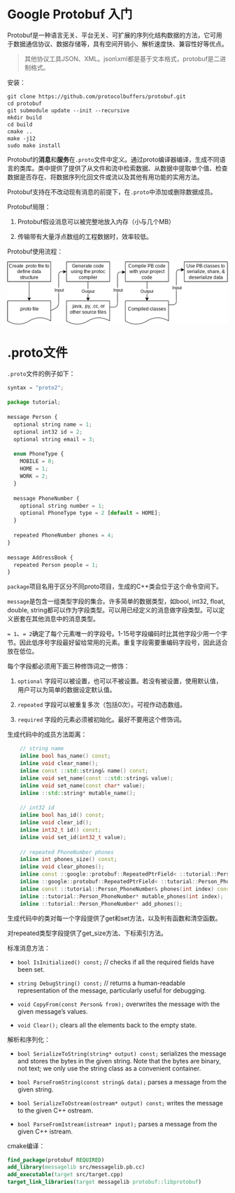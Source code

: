 # Google Protobuf 入门

Protobuf是一种语言无关、平台无关、可扩展的序列化结构数据的方法，它可用于数据通信协议、数据存储等，具有空间开销小、解析速度快、兼容性好等优点。

> 其他协议工具JSON、XML。json\xml都是基于文本格式，protobuf是二进制格式。

安装：

```shell
git clone https://github.com/protocolbuffers/protobuf.git
cd protobuf
git submodule update --init --recursive
mkdir build
cd build
cmake ..
make -j12
sudo make install
```

Protobuf的**消息**和**服务**在`.proto`文件中定义。通过proto编译器编译，生成不同语言的类库。类中提供了提供了从文件和流中检索数据、从数据中提取单个值、检查数据是否存在、将数据序列化回文件或流以及其他有用功能的实用方法。

Protobuf支持在不改动现有消息的前提下，在`.proto`中添加或删除数据成员。

Protobuf局限：

1. Protobuf假设消息可以被完整地放入内存（小与几个MB）

2. 传输带有大量浮点数组的工程数据时，效率较低。

Protobuf使用流程：

![](image/protocol-buffers-concepts.png)

# .proto文件

`.proto`文件的例子如下：

```js
syntax = "proto2";

package tutorial;

message Person {
  optional string name = 1;
  optional int32 id = 2;
  optional string email = 3;

  enum PhoneType {
    MOBILE = 0;
    HOME = 1;
    WORK = 2;
  }

  message PhoneNumber {
    optional string number = 1;
    optional PhoneType type = 2 [default = HOME];
  }

  repeated PhoneNumber phones = 4;
}

message AddressBook {
  repeated Person people = 1;
}
```

`package`项目名用于区分不同proto项目，生成的C++类会位于这个命令空间下。

`message`是包含一组类型字段的集合。许多简单的数据类型，如bool, int32, float, double, string都可以作为字段类型。可以用已经定义的消息做字段类型。可以定义嵌套在其他消息中的消息类型。

`= 1`、`= 2`确定了每个元素唯一的字段号。1-15号字段编码时比其他字段少用一个字节。因此低序号字段最好留给常用的元素。重复字段需要重编码字段号，因此适合放在低位。

每个字段都必须用下面三种修饰词之一修饰：

1. `optional` 字段可以被设置，也可以不被设置。若没有被设置，使用默认值，用户可以为简单的数据设定默认值。

2. `repeated` 字段可以被重复多次（包括0次）。可视作动态数组。

3. `required` 字段的元素必须被初始化。最好不要用这个修饰词。

生成代码中的成员方法距离：

```cpp
    // string name
    inline bool has_name() const;
    inline void clear_name();
    inline const ::std::string& name() const;
    inline void set_name(const ::std::string& value);
    inline void set_name(const char* value);
    inline ::std::string* mutable_name();

    // int32 id
    inline bool has_id() const;
    inline void clear_id();
    inline int32_t id() const;
    inline void set_id(int32_t value);

    // repeated PhoneNumber phones
    inline int phones_size() const;
    inline void clear_phones();
    inline const ::google::protobuf::RepeatedPtrField< ::tutorial::Person_PhoneNumber >& phones() const;
    inline ::google::protobuf::RepeatedPtrField< ::tutorial::Person_PhoneNumber >* mutable_phones();
    inline const ::tutorial::Person_PhoneNumber& phones(int index) const;
    inline ::tutorial::Person_PhoneNumber* mutable_phones(int index);
    inline ::tutorial::Person_PhoneNumber* add_phones();
```

生成代码中的类对每一个字段提供了get和set方法，以及判有函数和清空函数。

对repeated类型字段提供了get_size方法、下标索引方法。

标准消息方法：

* `bool IsInitialized() const;` // checks if all the required fields have been set.

* `string DebugString() const;` // returns a human-readable representation of the message, particularly useful for debugging.

* `void CopyFrom(const Person& from);` overwrites the message with the given message’s values.

* `void Clear();` clears all the elements back to the empty state.

解析和序列化：

* `bool SerializeToString(string* output) const;` serializes the message and stores the bytes in the given string. Note that the bytes are binary, not text; we only use the string class as a convenient container.

* `bool ParseFromString(const string& data);` parses a message from the given string.

* `bool SerializeToOstream(ostream* output) const;` writes the message to the given C++ ostream.

* `bool ParseFromIstream(istream* input);` parses a message from the given C++ istream.

cmake编译：

```cmake
find_package(protobuf REQUIRED)
add_library(messagelib src/messagelib.pb.cc)
add_executable(target src/target.cpp)
target_link_libraries(target messagelib protobuf::libprotobuf)
```
